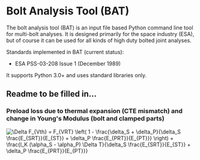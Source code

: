 # Bolt Analysis Tool (BAT)

The bolt analysis tool (BAT) is an input file based Python command line tool for multi-bolt analyses. It is designed primarily for the space industry (ESA), but of course it can be used for all kinds of high duty bolted joint analyses.

Standards implemented in BAT (current status):
- ESA PSS-03-208 Issue 1 (December 1989)

It supports Python 3.0+ and uses standard libraries only.

## Readme to be filled in...

### Preload loss due to thermal expansion (CTE mismatch) and change in Young's Modulus (bolt and clamped parts)

![\Delta F_{Vth} = F_{VRT} \left(  1 - \frac{\delta_S + \delta_P}{\delta_S \frac{E_{SRT}}{E_{ST}} +  \delta_P \frac{E_{PRT}}{E_{PT}}} \right) + \frac{l_K (\alpha_S - \alpha_P) \Delta T}{\delta_S \frac{E_{SRT}}{E_{ST}} + \delta_P \frac{E_{PRT}}{E_{PT}}}](https://render.githubusercontent.com/render/math?math=%5CDelta%20F_%7BVth%7D%20%3D%20F_%7BVRT%7D%20%5Cleft(%20%201%20-%20%5Cfrac%7B%5Cdelta_S%20%2B%20%5Cdelta_P%7D%7B%5Cdelta_S%20%5Cfrac%7BE_%7BSRT%7D%7D%7BE_%7BST%7D%7D%20%2B%20%20%5Cdelta_P%20%5Cfrac%7BE_%7BPRT%7D%7D%7BE_%7BPT%7D%7D%7D%20%5Cright)%20%2B%20%5Cfrac%7Bl_K%20(%5Calpha_S%20-%20%5Calpha_P)%20%5CDelta%20T%7D%7B%5Cdelta_S%20%5Cfrac%7BE_%7BSRT%7D%7D%7BE_%7BST%7D%7D%20%2B%20%5Cdelta_P%20%5Cfrac%7BE_%7BPRT%7D%7D%7BE_%7BPT%7D%7D%7D)
